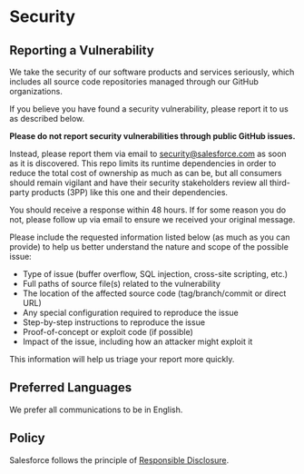 # Security

## Reporting a Vulnerability

We take the security of our software products and services seriously, which includes all source code repositories managed through our GitHub organizations.

If you believe you have found a security vulnerability, please report it to us as described below.

**Please do not report security vulnerabilities through public GitHub issues.**

Instead, please report them via email to [security@salesforce.com](mailto:security@salesforce.com) as soon as it is discovered. This repo limits its runtime dependencies in order to reduce the total cost of ownership as much as can be, but all consumers should remain vigilant and have their security stakeholders review all third-party products (3PP) like this one and their dependencies.

You should receive a response within 48 hours. If for some reason you do not, please follow up via email to ensure we received your original message.

Please include the requested information listed below (as much as you can provide) to help us better understand the nature and scope of the possible issue:

- Type of issue (buffer overflow, SQL injection, cross-site scripting, etc.)
- Full paths of source file(s) related to the vulnerability
- The location of the affected source code (tag/branch/commit or direct URL)
- Any special configuration required to reproduce the issue
- Step-by-step instructions to reproduce the issue
- Proof-of-concept or exploit code (if possible)
- Impact of the issue, including how an attacker might exploit it

This information will help us triage your report more quickly.

## Preferred Languages

We prefer all communications to be in English.

## Policy

Salesforce follows the principle of [Responsible Disclosure](https://en.wikipedia.org/wiki/Responsible_disclosure).
